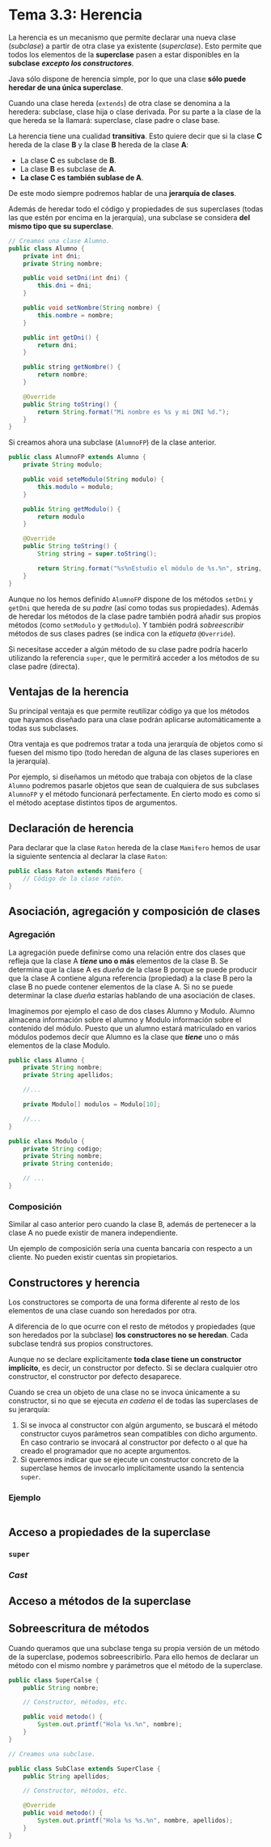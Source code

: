 # Tema 3.3: Herencia

La herencia es un mecanismo que permite declarar una nueva clase (*subclase*) a partir de otra clase ya existente (*superclase*). Esto permite que todos los elementos de la **superclase** pasen a estar disponibles en la **subclase** ***excepto los constructores***.

Java sólo dispone de herencia simple, por lo que una clase **sólo puede heredar de una única superclase**.

Cuando una clase hereda (`extends`) de otra clase se denomina a la heredera: subclase, clase hija o clase derivada. Por su parte a la clase de la que hereda se la llamará: superclase, clase padre o clase base.

La herencia tiene una cualidad **transitiva**. Esto quiere decir que si la clase **C** hereda de la clase **B** y la clase **B** hereda de la clase **A**:

* La clase **C** es subclase de **B**.
* La clase **B** es subclase de **A**.
* **La clase C es también sublase de A**.

De este modo siempre podremos hablar de una **jerarquía de clases**.

Además de heredar todo el código y propiedades de sus superclases (todas las que estén por encima en la jerarquía), una subclase se considera **del mismo tipo que su superclase**.

```java
// Creamos una clase Alumno.
public class Alumno {
    private int dni;
    private String nombre;

    public void setDni(int dni) {
        this.dni = dni;
    }

    public void setNombre(String nombre) {
        this.nombre = nombre;
    }

    public int getDni() {
        return dni;
    }

    public string getNombre() {
        return nombre;
    }

    @Override
    public String toString() {
        return String.format("Mi nombre es %s y mi DNI %d.");
    }
}
```

Si creamos ahora una subclase (`AlumnoFP`) de la clase anterior.

```java
public class AlumnoFP extends Alumno {
    private String modulo;

    public void seteModulo(String modulo) {
        this.modulo = modulo;
    }

    public String getModulo() {
        return modulo
    }

    @Override 
    public String toString() {
        String string = super.toString();

        return String.format("%s%nEstudio el módulo de %s.%n", string, modulo);
    }
}
```

Aunque no los hemos definido `AlumnoFP` dispone de los métodos `setDni` y `getDni` que hereda de su *padre* (así como todas sus propiedades).
Además de heredar los métodos de la clase padre también podrá añadir sus propios métodos (como `setModulo` y `getModulo`).
Y también podrá *sobreescribir* métodos de sus clases padres (se indica con la *etiqueta* `@Override`).

Si necesitase acceder a algún método de su clase padre podría hacerlo utilizando la referencia `super`, que le permitirá acceder a los métodos de su clase padre (directa).

## Ventajas de la herencia

Su principal ventaja es que permite reutilizar código ya que los métodos que hayamos diseñado para una clase podrán aplicarse automáticamente a todas sus subclases.

Otra ventaja es que podremos tratar a toda una jerarquía de objetos como si fuesen del mismo tipo (todo heredan de alguna de las clases superiores en la jerarquía).

Por ejemplo, si diseñamos un método que trabaja con objetos de la clase `Alumno` podremos pasarle objetos que sean de cualquiera de sus subclases `AlumnoFP` y el método funcionará perfectamente. En cierto modo es como si el método aceptase distintos tipos de argumentos.

## Declaración de herencia

Para declarar que la clase `Raton` hereda de la clase `Mamifero` hemos de usar la siguiente sentencia al declarar la clase `Raton`:

```java
public class Raton extends Mamifero {
    // Código de la clase ratón.
}
```

## Asociación, agregación y composición de clases

### Agregación

La agregación puede definirse como una relación entre dos clases que refleja que la clase A ***tiene* uno o más** elementos de la clase B. Se determina que la clase A es *dueña* de la clase B porque se puede producir que la clase A contiene alguna referencia (propiedad) a la clase B pero la clase B no puede contener elementos de la clase A. Si no se puede determinar la clase *dueña* estarías hablando de una asociación de clases.

Imaginemos por ejemplo el caso de dos clases Alumno y Modulo. Alumno almacena información sobre el alumno y Modulo información sobre el contenido del módulo. Puesto que un alumno estará matriculado en varios módulos podemos decir que Alumno es la clase que ***tiene*** uno o más elementos de la clase Modulo.

```java
public class Alumno {
    private String nombre;
    private String apellidos;

    //...

    private Modulo[] modulos = Modulo[10];

    //...
}
```

```java
public class Modulo {
    private String codigo;
    private String nombre;
    private String contenido;

    // ...
}
```

### Composición

Similar al caso anterior pero cuando la clase B, además de pertenecer a la clase A no puede existir de manera independiente.

Un ejemplo de composición sería una cuenta bancaria con respecto a un cliente. No pueden existir cuentas sin propietarios.



## Constructores y herencia

Los constructores se comporta de una forma diferente al resto de los elementos de una clase cuando son heredados por otra.

A diferencia de lo que ocurre con el resto de métodos y propiedades (que son heredados por la subclase) **los constructores no se heredan**. Cada subclase tendrá sus propios constructores.

Aunque no se declare explícitamente **toda clase tiene un constructor implícito**, es decir, un constructor por defecto. Si se declara cualquier otro constructor, el constructor por defecto desaparece.

Cuando se crea un objeto de una clase no se invoca únicamente a su constructor, si no que se ejecuta *en cadena* el de todas las superclases de su jerarquía:

1. Si se invoca al constructor con algún argumento, se buscará el método constructor cuyos parámetros sean compatibles con dicho argumento. En caso contrario se invocará al constructor por defecto o al que ha creado el programador que no acepte argumentos.
2. Si queremos indicar que se ejecute un constructor concreto de la superclase hemos de invocarlo implícitamente usando la sentencia `super`.

### Ejemplo

```java


```

## Acceso a propiedades de la superclase

### `super`

### *Cast*

## Acceso a métodos de la superclase

## Sobreescritura de métodos

Cuando queramos que una subclase tenga su propia versión de un método de la superclase, podemos sobreescribirlo. Para ello hemos de declarar un método con el mismo nombre y parámetros que el método de la superclase.

```java
public class SuperCalse {
    public String nombre;

    // Constructor, métodos, etc.

    public void metodo() {
        System.out.printf("Hola %s.%n", nombre);
    }
}

// Creamos una subclase.

public class SubClase extends SuperClase {
    public String apellidos;

    // Constructor, métodos, etc. 

    @Override
    public void metodo() {
        System.out.printf("Hola %s %s.%n", nombre, apellidos);
    }
}
```

